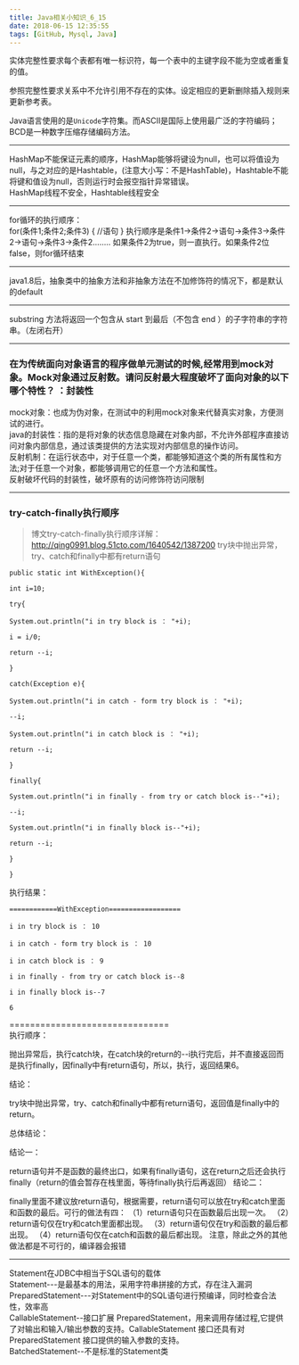 ```yaml
---
title: Java相关小知识_6_15
date: 2018-06-15 12:35:55
tags: [GitHub, Mysql, Java]
---
```


实体完整性要求每个表都有唯一标识符，每一个表中的主键字段不能为空或者重复的值。
<!--more-->


参照完整性要求关系中不允许引用不存在的实体。设定相应的更新删除插入规则来更新参考表。

Java语言使用的是```Unicode```字符集。而ASCII是国际上使用最广泛的字符编码；BCD是一种数字压缩存储编码方法。

---
HashMap不能保证元素的顺序，HashMap能够将键设为null，也可以将值设为null，与之对应的是Hashtable，(注意大小写：不是HashTable)，Hashtable不能将键和值设为null，否则运行时会报空指针异常错误。<br>
HashMap线程不安全，Hashtable线程安全

---
for循环的执行顺序：<br>
for(条件1;条件2;条件3) {
    //语句
}
执行顺序是条件1->条件2->语句->条件3->条件2->语句->条件3->条件2........
如果条件2为true，则一直执行。如果条件2位false，则for循环结束


---
java1.8后，抽象类中的抽象方法和非抽象方法在不加修饰符的情况下，都是默认的default

---
substring    方法将返回一个包含从    start    到最后（不包含    end    ）的子字符串的字符串。（左闭右开）

---
### 在为传统面向对象语言的程序做单元测试的时候,经常用到mock对象。Mock对象通过反射数。请问反射最大程度破坏了面向对象的以下哪个特性？ ：封装性

mock对象：也成为伪对象，在测试中的利用mock对象来代替真实对象，方便测试的进行。<br>
java的封装性：指的是将对象的状态信息隐藏在对象内部，不允许外部程序直接访问对象内部信息，通过该类提供的方法实现对内部信息的操作访问。<br>
反射机制：在运行状态中，对于任意一个类，都能够知道这个类的所有属性和方法;对于任意一个对象，都能够调用它的任意一个方法和属性。<br>
反射破坏代码的封装性，破坏原有的访问修饰符访问限制  

---
### try-catch-finally执行顺序<br>
>博文try-catch-finally执行顺序详解：http://qing0991.blog.51cto.com/1640542/1387200
try块中抛出异常，try、catch和finally中都有return语句

```
public static int WithException(){

int i=10;

try{

System.out.println("i in try block is ： "+i);

i = i/0;

return --i;

}

catch(Exception e){

System.out.println("i in catch - form try block is ： "+i);

--i;

System.out.println("i in catch block is ： "+i);

return --i;

}

finally{

System.out.println("i in finally - from try or catch block is--"+i);

--i;

System.out.println("i in finally block is--"+i);

return --i;

}

}
```

执行结果：

```
============WithException==================

i in try block is ： 10

i in catch - form try block is ： 10

i in catch block is ： 9

i in finally - from try or catch block is--8

i in finally block is--7

6
```
===============================<br>
执行顺序：

抛出异常后，执行catch块，在catch块的return的--i执行完后，并不直接返回而是执行finally，因finally中有return语句，所以，执行，返回结果6。

结论：

try块中抛出异常，try、catch和finally中都有return语句，返回值是finally中的return。

总体结论：

结论一：

return语句并不是函数的最终出口，如果有finally语句，这在return之后还会执行finally（return的值会暂存在栈里面，等待finally执行后再返回）
结论二：

finally里面不建议放return语句，根据需要，return语句可以放在try和catch里面和函数的最后。可行的做法有四：
（1）return语句只在函数最后出现一次。
（2）return语句仅在try和catch里面都出现。
（3）return语句仅在try和函数的最后都出现。
（4）return语句仅在catch和函数的最后都出现。
注意，除此之外的其他做法都是不可行的，编译器会报错

---
Statement在JDBC中相当于SQL语句的载体<br>
Statement---是最基本的用法，采用字符串拼接的方式，存在注入漏洞<br>
PreparedStatement---对Statement中的SQL语句进行预编译，同时检查合法性，效率高<br>
CallableStatement--接口扩展 PreparedStatement，用来调用存储过程,它提供了对输出和输入/输出参数的支持。CallableStatement 接口还具有对 PreparedStatement 接口提供的输入参数的支持。<br>
BatchedStatement--不是标准的Statement类